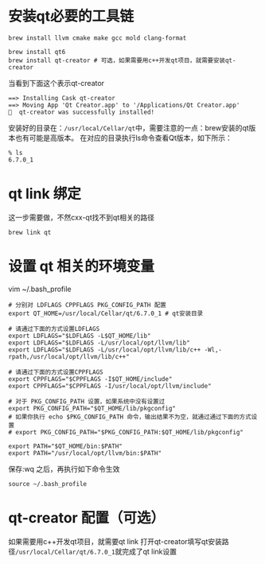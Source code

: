 # 安装qt必要的工具链

```shell
brew install llvm cmake make gcc mold clang-format
```

```shell
brew install qt6
brew install qt-creator # 可选，如果需要用c++开发qt项目，就需要安装qt-creator
```

当看到下面这个表示qt-creator

```
==> Installing Cask qt-creator
==> Moving App 'Qt Creator.app' to '/Applications/Qt Creator.app'
🍺  qt-creator was successfully installed!
```

安装好的目录在：`/usr/local/Cellar/qt`中，需要注意的一点：brew安装的qt版本也有可能是高版本。 在对应的目录执行ls命令查看Qt版本，如下所示：

```shell
% ls
6.7.0_1
```

# qt link 绑定

这一步需要做，不然cxx-qt找不到qt相关的路径

```shell
brew link qt
```

# 设置 qt 相关的环境变量

vim ~/.bash_profile

```shell
# 分别对 LDFLAGS CPPFLAGS PKG_CONFIG_PATH 配置
export QT_HOME=/usr/local/Cellar/qt/6.7.0_1 # qt安装目录

# 请通过下面的方式设置LDFLAGS
export LDFLAGS="$LDFLAGS -L$QT_HOME/lib"
export LDFLAGS="$LDFLAGS -L/usr/local/opt/llvm/lib"
export LDFLAGS="$LDFLAGS -L/usr/local/opt/llvm/lib/c++ -Wl,-rpath,/usr/local/opt/llvm/lib/c++"

# 请通过下面的方式设置CPPFLAGS
export CPPFLAGS="$CPPFLAGS -I$QT_HOME/include"
export CPPFLAGS="$CPPFLAGS -I/usr/local/opt/llvm/include"

# 对于 PKG_CONFIG_PATH 设置，如果系统中没有设置过
export PKG_CONFIG_PATH="$QT_HOME/lib/pkgconfig"
# 如果你执行 echo $PKG_CONFIG_PATH 命令，输出结果不为空，就通过通过下面的方式设置
# export PKG_CONFIG_PATH="$PKG_CONFIG_PATH:$QT_HOME/lib/pkgconfig"

export PATH="$QT_HOME/bin:$PATH"
export PATH="/usr/local/opt/llvm/bin:$PATH"
```

保存:wq 之后，再执行如下命令生效

```shell
source ~/.bash_profile
```

# qt-creator 配置（可选）

如果需要用c++开发qt项目，就需要qt link
打开qt-creator填写qt安装路径`/usr/local/Cellar/qt/6.7.0_1`就完成了qt link设置
